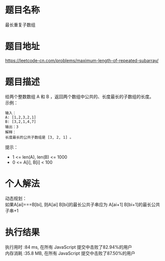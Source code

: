 # 题目名称       
最长重复子数组       
# 题目地址       
https://leetcode-cn.com/problems/maximum-length-of-repeated-subarray/ 
# 题目描述  
给两个整数数组 A 和 B ，返回两个数组中公共的、长度最长的子数组的长度。  
示例：  
```
输入：
A: [1,2,3,2,1]
B: [3,2,1,4,7]
输出：3
解释：
长度最长的公共子数组是 [3, 2, 1] 。
```  
提示：  
- 1 <= len(A), len(B) <= 1000  
- 0 <= A[i], B[i] < 100
# 个人解法   
动态规划：  
  如果A[ai]===B[bi], 则A[ai] B[bi]的最长公共子串应为 A[ai+1] B[bi+1]的最长公共子串+1
# 执行结果  
执行用时 :84 ms, 在所有 JavaScript 提交中击败了82.94%的用户  
内存消耗 :35.8 MB, 在所有 JavaScript 提交中击败了87.50%的用户  